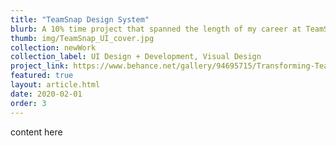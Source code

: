 ```yaml
---
title: "TeamSnap Design System"
blurb: A 10% time project that spanned the length of my career at TeamSnap. When I started, the web app was a bit out dated to say the least and in dire need of a refresh. We needed a more component-driven approach. This is a breakdown of how to tackle a project of this scale from a design standpoint and how to do it without major company investment.
thumb: img/TeamSnap_UI_cover.jpg
collection: newWork
collection_label: UI Design + Development, Visual Design
project_link: https://www.behance.net/gallery/94695715/Transforming-TeamSnap
featured: true
layout: article.html
date: 2020-02-01
order: 3
---
```


content here
